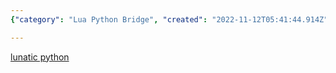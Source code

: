```yaml
---
{"category": "Lua Python Bridge", "created": "2022-11-12T05:41:44.914Z", "date": "2022-11-12 05:41:44", "description": "This article discusses the Lua Python Bridge, focusing on the 'Lunatic Python' tool that allows for easy communication between the Lua and Python programming languages.", "modified": "2022-11-12T05:41:54.168Z", "tags": ["Lua Python Bridge", "Lunatic Python", "Language integration", "Communication", "Programming languages", "Software tools"], "title": "lua python bridge"}

---
```


[lunatic python](https://labix.org/lunatic-python)
